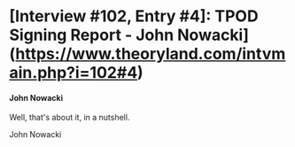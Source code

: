 # [Interview #102, Entry #4]: TPOD Signing Report - John Nowacki](https://www.theoryland.com/intvmain.php?i=102#4)

#### John Nowacki

Well, that's about it, in a nutshell.

John Nowacki

